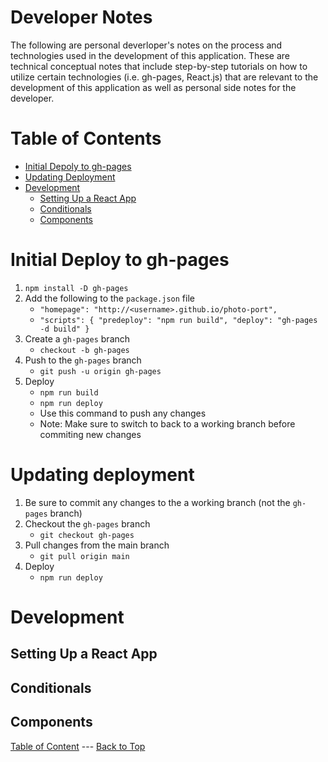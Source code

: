 # Developer Notes
The following are personal deverloper's notes on the process and technologies used in the development of this application.  These are technical conceptual notes that include step-by-step tutorials on how to utilize certain technologies (i.e. gh-pages, React.js) that are relevant to the development of this application as well as personal side notes for the developer.

# Table of Contents
* [Initial Depoly to gh-pages](#initial-deploy-to-gh-pages)
* [Updating Deployment](#updating-deployment)
* [Development](#development)
    - [Setting Up a React App](#setting-up-a-react-app)
    - [Conditionals](#conditionals)
    - [Components](#components)

# Initial Deploy to gh-pages
1. `npm install -D gh-pages`
2. Add the following to the `package.json` file
    - `"homepage": "http://<username>.github.io/photo-port",`
    - `"scripts": { "predeploy": "npm run build", "deploy": "gh-pages -d build" }`
3. Create a `gh-pages` branch
    - `checkout -b gh-pages`
4. Push to the `gh-pages` branch
    - `git push -u origin gh-pages`
3. Deploy
    - `npm run build`
    - `npm run deploy`
    - Use this command to push any changes
    - Note: Make sure to switch to back to a working branch before commiting new changes

# Updating deployment
1. Be sure to commit any changes to the a working branch (not the `gh-pages` branch)
2. Checkout the `gh-pages` branch
    - `git checkout gh-pages`
3. Pull changes from the main branch
    - `git pull origin main`
4. Deploy
    - `npm run deploy`

# Development

## Setting Up a React App

## Conditionals

## Components

[Table of Content](#contents) --- [Back to Top](#developer-notes)